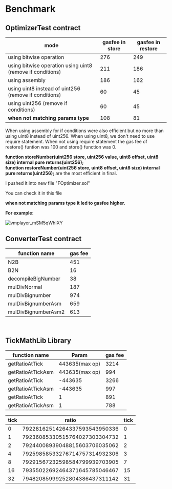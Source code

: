 # Benchmark

 ## OptimizerTest contract

| mode | gasfee in store | gasfee in restore |
| ------ | ------ | ------ |
| using bitwise operation |  276 | 249 |
| using bitwise operation using uint8 (remove if conditions) |  211 | 186 |
| using assembly |  186 | 162 |
| using uint8 instead of uint256 (remove if conditions) |  60 | 45 |
| using uint256 (remove if conditions) |  60 | 45 |
| **when not matching params type** |  108 | 81 |


When using assembly for if conditions were also efficient but no more than using uint8 instead of uint256.
When using uint8, we don't need to use require statement.
When not using require statement the gas fee of restore() funtion was 100 and store() function was 0.

**function storeNumber(uint256 store, uint256 value, uint8 offset, uint8 size) internal pure returns(uint256);**<br>
**function restoreNumber(uint256 store, uint8 offset, uint8 size) internal pure returns(uint256);** 
are the most efficient in final.

I pushed it into new file "FOptimizer.sol"

You can check it in this file

**when not matching params type it led to gasfee higher.**

**For example:**

![vmplayer_mSM5qWhIXY](https://user-images.githubusercontent.com/94333672/193109482-bd565e77-1dd1-404f-bc1b-5f1be4f5b4bb.png)


 ## ConverterTest contract


 | function name | gas fee |
| ------ | ------ |
| N2B |  451 |
| B2N |  16 |
| decompileBigNumber |  38 |
| mulDivNormal |  187 |
| mulDivBignumber |  974 |
| mulDivBignumberAsm |  659 |
| mulDivBignumberAsm2 |  613 |

 <br/>
 
 ## TickMathLib Library

| function name | Param | gas fee |
| ------ | ------ | ------ |
| getRatioAtTick | 443635(max op) | 3214 |
| getRatioAtTickAsm | 443635(max op) | 994 |
| getRatioAtTick | -443635 | 3266 |
| getRatioAtTickAsm | -443635 | 997 |
| getRatioAtTick | 1 | 891 |
| getRatioAtTickAsm | 1 | 788 |


| tick | ratio | tick |
| ------ | ------ | ------ |
| 0 | 79228162514264337593543950336 | 0 |
| 1 | 79236085330515764027303304732 | 1 |
| 2 | 79244008939048815603706035062 | 2 |
| 4 | 79259858533276714757314932306 | 3 |
| 8 | 79291567232598584799939703905 | 7 |
| 16 | 79355022692464371645785046467 | 15 |
| 32 | 79482085999252804386437311142 | 31 |